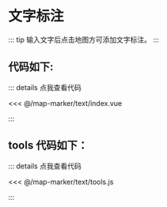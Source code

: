 <script setup>
import Map from './index.vue'
</script>
# 文字标注

::: tip
输入文字后点击地图方可添加文字标注。
:::

<Map />

## 代码如下:

::: details 点我查看代码

<<< @/map-marker/text/index.vue

:::

## tools 代码如下：

::: details 点我查看代码

<<< @/map-marker/text/tools.js

:::